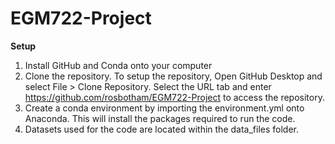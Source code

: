 # EGM722-Project

**Setup**
1. Install GitHub and Conda onto your computer  
2. Clone the repository. To setup the repository, Open GitHub Desktop and select File > Clone Repository. Select the URL tab and enter https://github.com/rosbotham/EGM722-Project to access the repository.
3. Create a conda environment by importing the environment.yml onto Anaconda. This will install the packages required to run the code.
4. Datasets used for the code are located within the data_files folder.
